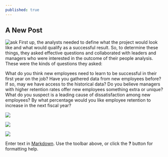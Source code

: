 ```yaml
---
published: true
---
```

## A New Post
![ask]({{site.baseurl}}/_posts/asklogo.png)
First up, the analysts needed to define what the project would look like and what would qualify as a successful result. So, to determine these things, they asked effective questions and collaborated with leaders and managers who were interested in the outcome of their people analysis. These were the kinds of questions they asked:

What do you think new employees need to learn to be successful in their first year on the job? 
Have you gathered data from new employees before? If so, may we have access to the historical data?
Do you believe managers with higher retention rates offer new employees something extra or unique?
What do you suspect is a leading cause of dissatisfaction among new employees?
By what percentage would you like employee retention to increase in the next fiscal year?



![]({{site.baseurl}}/images/resizesun.png)

![]({{site.baseurl}}/images/asklogo1.png)

![]({{site.baseurl}}/images/kirill-pershin-9gIyQwf0ogw-unsplash.jpg)

Enter text in [Markdown](http://daringfireball.net/projects/markdown/). Use the toolbar above, or click the **?** button for formatting help.
